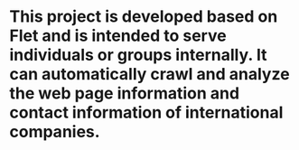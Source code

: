 # This project is developed based on Flet and is intended to serve individuals or groups internally. It can automatically crawl and analyze the web page information and contact information of international companies.
